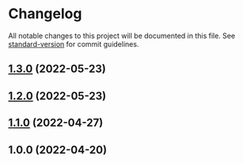 # Changelog

All notable changes to this project will be documented in this file. See [standard-version](https://github.com/conventional-changelog/standard-version) for commit guidelines.

## [1.3.0](https://github.com/teamnovu/statamic-live-preview-nuxt/compare/v1.2.0...v1.3.0) (2022-05-23)

## [1.2.0](https://github.com/teamnovu/statamic-live-preview-nuxt/compare/v1.1.0...v1.2.0) (2022-05-23)

## [1.1.0](https://github.com/teamnovu/statamic-live-preview-nuxt/compare/v1.0.0...v1.1.0) (2022-04-27)

## 1.0.0 (2022-04-20)
